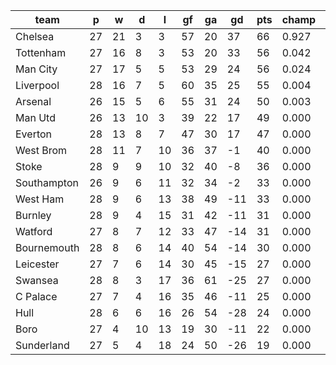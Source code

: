 |    team     | p  | w  | d  | l  | gf | ga | gd  | pts | champ | top2  | top3  | top4  |  5-7  | bot4  | bot3  | bot2  |
|-------------|----|----|----|----|----|----|-----|-----|-------|-------|-------|-------|-------|-------|-------|-------|
| Chelsea     | 27 | 21 |  3 |  3 | 57 | 20 |  37 |  66 | 0.927 | 0.985 | 0.998 | 1.000 | 0.000 | 0.000 | 0.000 | 0.000|
| Tottenham   | 27 | 16 |  8 |  3 | 53 | 20 |  33 |  56 | 0.042 | 0.491 | 0.768 | 0.904 | 0.096 | 0.000 | 0.000 | 0.000|
| Man City    | 27 | 17 |  5 |  5 | 53 | 29 |  24 |  56 | 0.024 | 0.303 | 0.610 | 0.814 | 0.186 | 0.000 | 0.000 | 0.000|
| Liverpool   | 28 | 16 |  7 |  5 | 60 | 35 |  25 |  55 | 0.004 | 0.116 | 0.323 | 0.627 | 0.373 | 0.000 | 0.000 | 0.000|
| Arsenal     | 26 | 15 |  5 |  6 | 55 | 31 |  24 |  50 | 0.003 | 0.088 | 0.241 | 0.483 | 0.516 | 0.000 | 0.000 | 0.000|
| Man Utd     | 26 | 13 | 10 |  3 | 39 | 22 |  17 |  49 | 0.000 | 0.017 | 0.060 | 0.162 | 0.836 | 0.000 | 0.000 | 0.000|
| Everton     | 28 | 13 |  8 |  7 | 47 | 30 |  17 |  47 | 0.000 | 0.000 | 0.002 | 0.010 | 0.950 | 0.000 | 0.000 | 0.000|
| West Brom   | 28 | 11 |  7 | 10 | 36 | 37 |  -1 |  40 | 0.000 | 0.000 | 0.000 | 0.000 | 0.027 | 0.000 | 0.000 | 0.000|
| Stoke       | 28 |  9 |  9 | 10 | 32 | 40 |  -8 |  36 | 0.000 | 0.000 | 0.000 | 0.000 | 0.006 | 0.004 | 0.001 | 0.000|
| Southampton | 26 |  9 |  6 | 11 | 32 | 34 |  -2 |  33 | 0.000 | 0.000 | 0.000 | 0.000 | 0.009 | 0.004 | 0.001 | 0.000|
| West Ham    | 28 |  9 |  6 | 13 | 38 | 49 | -11 |  33 | 0.000 | 0.000 | 0.000 | 0.000 | 0.001 | 0.057 | 0.020 | 0.005|
| Burnley     | 28 |  9 |  4 | 15 | 31 | 42 | -11 |  31 | 0.000 | 0.000 | 0.000 | 0.000 | 0.000 | 0.063 | 0.027 | 0.007|
| Watford     | 27 |  8 |  7 | 12 | 33 | 47 | -14 |  31 | 0.000 | 0.000 | 0.000 | 0.000 | 0.000 | 0.117 | 0.053 | 0.019|
| Bournemouth | 28 |  8 |  6 | 14 | 40 | 54 | -14 |  30 | 0.000 | 0.000 | 0.000 | 0.000 | 0.000 | 0.162 | 0.078 | 0.027|
| Leicester   | 27 |  7 |  6 | 14 | 30 | 45 | -15 |  27 | 0.000 | 0.000 | 0.000 | 0.000 | 0.000 | 0.281 | 0.158 | 0.068|
| Swansea     | 28 |  8 |  3 | 17 | 36 | 61 | -25 |  27 | 0.000 | 0.000 | 0.000 | 0.000 | 0.000 | 0.358 | 0.218 | 0.102|
| C Palace    | 27 |  7 |  4 | 16 | 35 | 46 | -11 |  25 | 0.000 | 0.000 | 0.000 | 0.000 | 0.000 | 0.594 | 0.424 | 0.229|
| Hull        | 28 |  6 |  6 | 16 | 26 | 54 | -28 |  24 | 0.000 | 0.000 | 0.000 | 0.000 | 0.000 | 0.750 | 0.607 | 0.414|
| Boro        | 27 |  4 | 10 | 13 | 19 | 30 | -11 |  22 | 0.000 | 0.000 | 0.000 | 0.000 | 0.000 | 0.664 | 0.515 | 0.326|
| Sunderland  | 27 |  5 |  4 | 18 | 24 | 50 | -26 |  19 | 0.000 | 0.000 | 0.000 | 0.000 | 0.000 | 0.947 | 0.900 | 0.804|
